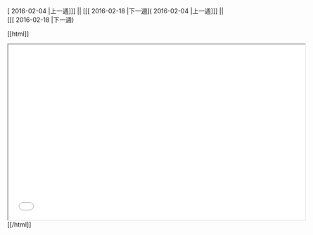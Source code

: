 [ 2016-02-04 |上一週]]] || [[[ 2016-02-18 |下一週]( 2016-02-04 |上一週]]] || [[[ 2016-02-18 |下一週)



[[html]]
<iframe src='<http://pad.hackingthursday.org>  ?showControls=true&showChat=true&showLineNumbers=true&useMonospaceFont=false' width=675 height=400></iframe>
[[/html]]